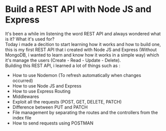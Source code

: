# Build a REST API with Node JS and Express
It's been a while im listening the word REST API and always wondered what is it? What it's used for? <br>
Today i made a decition to start learning how it works and how to build one, this is my first REST API that i created with Node JS and Express
(Without MongoDB, i wanted to learn and know how it works in a simple way) which it's manage the users (Create - Read - Update - Delete). <br>
Building this REST API, i learned a lot of things such as :
<ul>
  <li>How to use Nodemon (To refresh automatically when changes occurred)</li>
  <li>How to use Node JS and Express</li>
  <li>How to use Express Routing</li>
  <li>Middlewares</li>
  <li>Exploit all the requests (POST, GET, DELETE, PATCH)</li>
  <li>Difference between PUT and PATCH</li>
  <li>File management by separating the routes and the controllers from the index file</li>
  <li>How to send requests using POSTMAN</li>
</ul>
